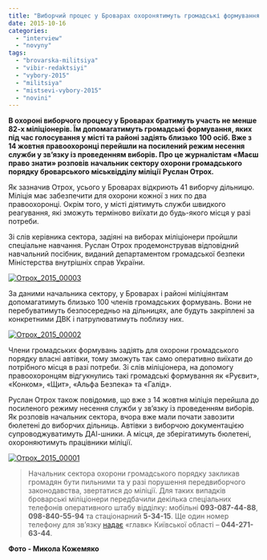 ```yaml
---
title: "Виборчий процес у Броварах охоронятимуть громадські формування та понад 80 правоохоронців - міліція"
date: 2015-10-16
categories: 
  - "interview"
  - "novyny"
tags: 
  - "brovarska-militsiya"
  - "vibir-redaktsiyi"
  - "vybory-2015"
  - "militsiya"
  - "mistsevi-vybory-2015"
  - "novini"
---
```


**В охороні виборчого процесу у Броварах братимуть участь не менше 82-х міліціонерів. Їм допомагатимуть громадські формування, яких під час голосування у місті та районі задіять близько 100 осіб. Вже з 14 жовтня правоохоронці перейшли на посилений режим несення служби у зв’язку із проведенням виборів. Про це журналістам «Маєш право знати» розповів** **начальник сектору охорони громадського порядку броварського міськвідділу міліції** **Руслан Отрох**_**.**_

Як зазначив Отрох, усього у Броварах відкриють 41 виборчу дільницю. Міліція має забезпечити для охорони кожної з них по два правоохоронці. Окрім того, у місті діятимуть служби швидкого реагування, які зможуть терміново виїхати до будь-якого місця у разі потреби.

Зі слів керівника сектора, задіяні на виборах міліціонери пройшли спеціальне навчання. Руслан Отрох продемонстрував відповідний навчальний посібник, виданий департаментом громадської безпеки Міністерства внутрішніх справ України.

[![Отрох_2015_00003](https://mpz.brovary.org/wp-content/uploads/2015/10/Otroh_2015_00003.jpg)](https://mpz.brovary.org/wp-content/uploads/2015/10/Otroh_2015_00003.jpg)

За даними начальника сектору, у Броварах і районі міліціянтам допомагатимуть близько 100 членів громадських формувань. Вони не перебуватимуть безпосередньо на дільницях, але будуть закріплені за конкретними ДВК і патрулюватимуть поблизу них.

[![Отрох_2015_00002](https://mpz.brovary.org/wp-content/uploads/2015/10/Otroh_2015_00002.jpg)](https://mpz.brovary.org/wp-content/uploads/2015/10/Otroh_2015_00002.jpg)

Члени громадських формувань задіять для охорони громадського порядку власні автівки, тому зможуть так само оперативно виїхати до потрібного місця в разі потреби. Зі слів міліціонера, на допомогу правоохоронцям відгукнулись такі громадські формування як «Руєвит», «Конком», «Щит», «Альфа Безпека» та «Галід».

Руслан Отрох також повідомив, що вже з 14 жовтня міліція перейшла до посиленого режиму несення служби у зв’язку із проведенням виборів. Як розповів начальник сектора, вчора вже мали почати завозити бюлетені до виборчих дільниць. Автівки з виборчою документацією супроводжуватимуть ДАІ-шники. А місця, де зберігатимуть бюлетені, охороняютимуть працівники міліції.

[![Отрох_2015_00001](https://mpz.brovary.org/wp-content/uploads/2015/10/Otroh_2015_00001.jpg)](https://mpz.brovary.org/wp-content/uploads/2015/10/Otroh_2015_00001.jpg)

> Начальник сектора охорони громадського порядку закликав громадян бути пильними та у разі порушення передвиборчого законодавства, звертатися до міліції. Для таких випадків броварські міліціонери передбачили декілька спеціальних телефонів оперативного штабу відділку: мобільні **093-087-44-88**, **098-840-55-94** та стаціонарний **5-34-15**. Ще один номер телефону для зв’язку [надає](http://www.mvs.gov.ua/mvs/control/kyivska/uk/publish/article/176449;jsessionid=AAF42C1D44082C200E97A31FFE8CEA64) «главк» Київської області – **044-271-63-44**.

**Фото - Микола Кожемяко**
